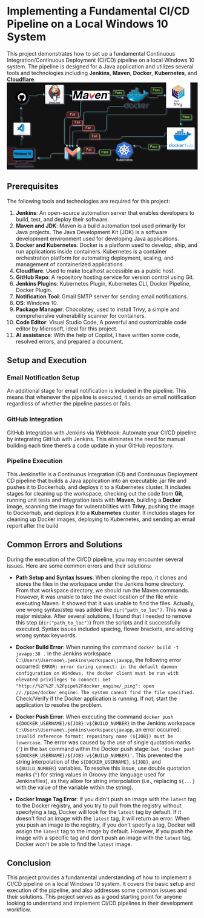  #  **Implementing a Fundamental CI/CD Pipeline on a Local Windows 10 System** 

This project demonstrates how to set up a fundamental Continuous Integration/Continuous Deployment (CI/CD) pipeline on a local Windows 10 system. The pipeline is designed for a Java application and utilizes several tools and technologies including **Jenkins**, **Maven**, **Docker**, **Kubernetes**, and **Cloudflare**.
![](Project_notes/CICD.jpg)
## **Prerequisites**

The following tools and technologies are required for this project:

1. **Jenkins**: An open-source automation server that enables developers to build, test, and deploy their software.
2. **Maven and JDK**: Maven is a build automation tool used primarily for Java projects. The Java Development Kit (JDK) is a software development environment used for developing Java applications.
3. **Docker and Kubernetes**: Docker is a platform used to develop, ship, and run applications inside containers. Kubernetes is a container orchestration platform for automating deployment, scaling, and management of containerized applications.
4. **Cloudflare**: Used to make localhost accessible as a public host.
5. **GitHub Repo**: A repository hosting service for version control using Git.
6. **Jenkins Plugins**: Kubernetes Plugin, Kubernetes CLI, Docker Pipeline, Docker Plugin.
7. **Notification Tool**: Gmail SMTP server for sending email notifications.
8. **OS**: Windows 10.
9. **Package Manager**: Chocolatey, used to install Trivy, a simple and comprehensive vulnerability scanner for containers.
10. **Code Editor**: Visual Studio Code, A powerful and customizable code editor by Microsoft, ideal for this project.
11. **AI assistance**: With the help of Copilot, I have written some code, resolved errors, and prepared a document.

## **Setup and Execution**

### **Email Notification Setup**

An additional stage for email notification is included in the pipeline. This means that whenever the pipeline is executed, it sends an email notification regardless of whether the pipeline passes or fails. 

### **GitHub Integration**

GitHub Integration with Jenkins via Webhook: Automate your CI/CD pipeline by integrating GitHub with Jenkins. This eliminates the need for manual building each time there’s a code update in your GitHub repository. 

### **Pipeline Execution**

This Jenkinsfile is a Continuous Integration (CI) and Continuous Deployment CD pipeline that builds a Java application into an executable .jar file and pushes it to Dockerhub, and deploys it to a Kubernetes cluster. It includes stages for cleaning up the workspace, checking out the code from **Git**, running unit tests and integration tests with **Maven**, building a **Docker** image, scanning the image for vulnerabilities with **Trivy**,  pushing the image to Dockerhub, and deploys it to a **Kubernetes** cluster. It includes stages for cleaning up Docker images, deploying to Kubernetes, and sending an email report after the build

## **Common Errors and Solutions**

During the execution of the CI/CD pipeline, you may encounter several issues. Here are some common errors and their solutions:

- **Path Setup and Syntax Issues**: When cloning the repo, it clones and stores the files in the workspace under the Jenkins home directory. From that workspace directory, we should run the Maven commands. However, it was unable to take the exact location of the file while executing Maven. It showed that it was unable to find the files. Actually, one wrong syntax/step was added like `dir("path_to_loc")`. This was a major mistake. After several solutions, I found that I needed to remove this step (`dir("path_to_loc")`) from the scripts and it successfully executed. Syntax issues included spacing, flower brackets, and adding wrong syntax keywords.

- **Docker Build Error**: When running the command `docker build -t javapp:38 .` in the Jenkins workspace `C:\Users\Username\.jenkins\workspace\javapp`, the following error occurred: `ERROR: error during connect: in the default daemon configuration on Windows, the docker client must be run with elevated privileges to connect: Get "http://%2F%2F.%2Fpipe%2Fdocker_engine/_ping": open //./pipe/docker_engine: The system cannot find the file specified.` Check/Verify if the Docker application is running. If not, start the application to resolve the problem.

- **Docker Push Error**: When executing the command `docker push ${DOCKER_USERNAME}/${JOB}:v${BUILD_NUMBER}` in the Jenkins workspace `C:\Users\Username\.jenkins\workspace\javapp`, an error occurred: `invalid reference format: repository name (${JOB}) must be lowercase`. The error was caused by the use of single quotation marks (`'`) in the `bat` command within the Docker push stage: `bat 'docker push ${DOCKER_USERNAME}/${JOB}:v${BUILD_NUMBER}'`. This prevented the string interpolation of the `${DOCKER_USERNAME}`, `${JOB}`, and `${BUILD_NUMBER}` variables. To resolve this issue, use double quotation marks (`"`) for string values in Groovy (the language used for Jenkinsfiles), as they allow for string interpolation (i.e., replacing `${...}` with the value of the variable within the string).

- **Docker Image Tag Error**: If you didn't push an image with the `latest` tag to the Docker registry, and you try to pull from the registry without specifying a tag, Docker will look for the `latest` tag by default. If it doesn't find an image with the `latest` tag, it will return an error. When you push an image to the registry, if you don't specify a tag, Docker will assign the `latest` tag to the image by default. However, if you push the image with a specific tag and don't push an image with the `latest` tag, Docker won't be able to find the `latest` image.

## **Conclusion**

This project provides a fundamental understanding of how to implement a CI/CD pipeline on a local Windows 10 system. It covers the basic setup and execution of the pipeline, and also addresses some common issues and their solutions. This project serves as a good starting point for anyone looking to understand and implement CI/CD pipelines in their development workflow.
